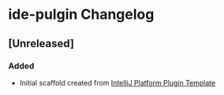 <!-- Keep a Changelog guide -> https://keepachangelog.com -->

# ide-pulgin Changelog

## [Unreleased]
### Added
- Initial scaffold created from [IntelliJ Platform Plugin Template](https://github.com/JetBrains/intellij-platform-plugin-template)
